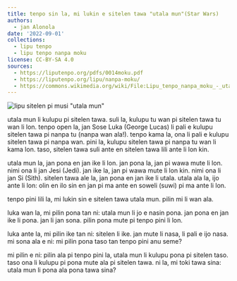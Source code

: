 ```yaml
---
title: tenpo sin la, mi lukin e sitelen tawa "utala mun"(Star Wars)
authors:
  - jan Alonola
date: '2022-09-01'
collections:
  - lipu tenpo
  - lipu tenpo nanpa moku
license: CC-BY-SA 4.0
sources:
  - https://liputenpo.org/pdfs/0014moku.pdf
  - https://liputenpo.org/lipu/nanpa-moku/
  - https://commons.wikimedia.org/wiki/File:Lipu_tenpo_nanpa_moku_-_utala_mun.png
---
```


![lipu sitelen pi musi "utala mun"](https://upload.wikimedia.org/wikipedia/commons/5/59/Lipu_tenpo_nanpa_moku_-_utala_mun.png)

utala mun li kulupu pi sitelen tawa. suli la, kulupu tu wan pi sitelen tawa tu wan li lon. tenpo open la, jan Sose Luka (George Lucas) li pali e kulupu sitelen tawa pi nanpa tu (nanpa wan ala!). tenpo kama la, ona li pali e kulupu sitelen tawa pi nanpa wan. pini la, kulupu sitelen tawa pi nanpa tu wan li kama lon. taso, sitelen tawa suli ante en sitelen tawa lili ante li lon kin.

utala mun la, jan pona en jan ike li lon. jan pona la, jan pi wawa mute li lon. nimi ona li jan Jesi (Jedi). jan ike la, jan pi wawa mute li lon kin. nimi ona li jan Si (Sith). sitelen tawa ale la, jan pona en jan ike li utala. utala ala la, ijo ante li lon: olin en ilo sin en jan pi ma ante en soweli (suwi) pi ma ante li lon.

tenpo pini lili la, mi lukin sin e sitelen tawa utala mun. pilin mi li wan ala.

luka wan la, mi pilin pona tan ni: utala mun li jo e nasin pona. jan pona en jan ike li pona. jan li jan sona. pilin pona mute pi tenpo pini li lon.

luka ante la, mi pilin ike tan ni: sitelen li ike. jan mute li nasa, li pali e ijo nasa. mi sona ala e ni: mi pilin pona taso tan tenpo pini anu seme?

mi pilin e ni: pilin ala pi tenpo pini la, utala mun li kulupu pona pi sitelen taso. taso ona li kulupu pi pona mute ala pi sitelen tawa. ni la, mi toki tawa sina: utala mun li pona ala pona tawa sina?